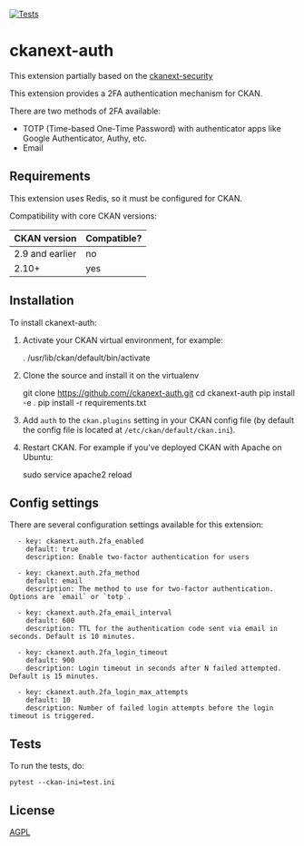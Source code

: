 [![Tests](https://github.com//ckanext-auth/workflows/Tests/badge.svg?branch=main)](https://github.com//ckanext-auth/actions)

# ckanext-auth

This extension partially based on the [ckanext-security](https://github.com/data-govt-nz/ckanext-security)

This extension provides a 2FA authentication mechanism for CKAN.

There are two methods of 2FA available:
- TOTP (Time-based One-Time Password) with authenticator apps like Google Authenticator, Authy, etc.
- Email


## Requirements

This extension uses Redis, so it must be configured for CKAN.

Compatibility with core CKAN versions:

| CKAN version    | Compatible?   |
| --------------- | ------------- |
| 2.9 and earlier | no            |
| 2.10+           | yes           |


## Installation

To install ckanext-auth:

1. Activate your CKAN virtual environment, for example:

     . /usr/lib/ckan/default/bin/activate

2. Clone the source and install it on the virtualenv

    git clone https://github.com//ckanext-auth.git
    cd ckanext-auth
    pip install -e .
	pip install -r requirements.txt

3. Add `auth` to the `ckan.plugins` setting in your CKAN
   config file (by default the config file is located at
   `/etc/ckan/default/ckan.ini`).

4. Restart CKAN. For example if you've deployed CKAN with Apache on Ubuntu:

     sudo service apache2 reload


## Config settings

There are several configuration settings available for this extension:

      - key: ckanext.auth.2fa_enabled
        default: true
        description: Enable two-factor authentication for users

      - key: ckanext.auth.2fa_method
        default: email
        description: The method to use for two-factor authentication. Options are `email` or `totp`.

      - key: ckanext.auth.2fa_email_interval
        default: 600
        description: TTL for the authentication code sent via email in seconds. Default is 10 minutes.

      - key: ckanext.auth.2fa_login_timeout
        default: 900
        description: Login timeout in seconds after N failed attempted. Default is 15 minutes.

      - key: ckanext.auth.2fa_login_max_attempts
        default: 10
        description: Number of failed login attempts before the login timeout is triggered.


## Tests

To run the tests, do:

    pytest --ckan-ini=test.ini


## License

[AGPL](https://www.gnu.org/licenses/agpl-3.0.en.html)
